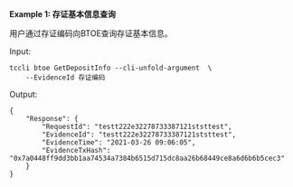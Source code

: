 **Example 1: 存证基本信息查询**

用户通过存证编码向BTOE查询存证基本信息。

Input: 

```
tccli btoe GetDepositInfo --cli-unfold-argument  \
    --EvidenceId 存证编码
```

Output: 
```
{
    "Response": {
        "RequestId": "testt222e32278733387121ststtest",
        "EvidenceId": "testt222e32278733387121ststtest",
        "EvidenceTime": "2021-03-26 09:06:05",
        "EvidenceTxHash": "0x7a0448ff9dd3bb1aa74534a7384b6515d715dc8aa26b68449ce8a6d6b6b5cec3"
    }
}
```

